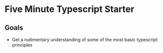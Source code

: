 # Five Minute Typescript Starter

## Goals
- Get a rudimentary understanding of some of the most basic typescript principles